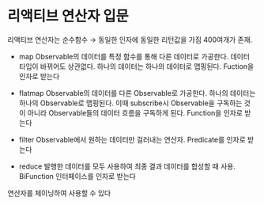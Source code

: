 # 리액티브 연산자 입문

리액티브 연산자는 순수함수 → 동일한 인자에 동일한 리턴값을 가짐
400여개가 존재.

- map
Observable의 데이터를 특정 함수를 통해 다른 데이터로 가공한다. 데이터 타입이 바뀌어도 상관없다. 하나의 데이터는 하나의 데이터로 맵핑된다. Fuction을 인자로 받는다

- flatmap
Observable의 데이터를 다른 Observable로 가공한다. 하나의 데이터는 하나의 Observable로 맵핑된다. 이때 subscribe시 Observable을 구독하는 것이 아니라 Observable들의 데이터 흐름을 구독하게 된다. Function을 인자로 받는다

- filter
Observable에서 원하는 데이터만 걸러내는 연산자. Predicate를 인자로 받는다

- reduce
발행한 데이터를 모두 사용하여 최종 결과 데이터를 합성할 때 사용. BiFunction 인터페이스를 인자로 받는다

연산자를 체이닝하여 사용할 수 있다
